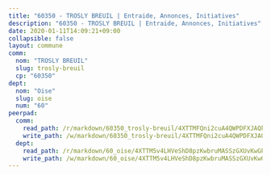 ```yaml
---
title: "60350 - TROSLY BREUIL | Entraide, Annonces, Initiatives"
description: "60350 - TROSLY BREUIL | Entraide, Annonces, Initiatives"
date: 2020-01-11T14:09:21+09:00
collapsible: false
layout: commune
comm:
  nom: "TROSLY BREUIL"
  slug: trosly-breuil
  cp: "60350"
dept:
  nom: "Oise"
  slug: oise
  num: "60"
peerpad:
  comm:
    read_path: /r/markdown/60350_trosly-breuil/4XTTMFQni2cuA4QWPDFXJAQkjG7NBA3CmsREsUwzWW1KvKkwu
    write_path: /w/markdown/60350_trosly-breuil/4XTTMFQni2cuA4QWPDFXJAQkjG7NBA3CmsREsUwzWW1KvKkwu-K3TgULmXYiP6MA5TR2ntmTiyFoXv33ubWXRzqmSJWmMQEdRAnPJ61Ug6j6YbFNEGbRYz7Tvi78VhzGV3W5G32k6q5LHhrZ332Aqttnv56yTPKuvSG9woVjUjse9CPYAMe2Br8mEK
  dept:
    read_path: /r/markdown/60_oise/4XTTM5v4LHVeShD8pzKwbruMASSzGXUvKwGPyPNR6Aq6aruGY
    write_path: /w/markdown/60_oise/4XTTM5v4LHVeShD8pzKwbruMASSzGXUvKwGPyPNR6Aq6aruGY-K3TgTfEPmBuMGxs3WizC7aafmuSUvuvwsE7nM986pS4fEczEhokrfL1mXNtU722XatpEcDhfhLf5xd24JkCKBD4DcQHeF5CYjEkAVzDN3PuQerZfYGZ5zy2XFcJNh2Z1pYjLoQTn
---
```


